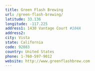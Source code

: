 ```yaml
---
title: Green Flash Brewing
url: /green-flash-brewing/
latitude: 33.136
longitude: -117.225
address1: 1430 Vantage Court #104A
address2: 
city: Vista
state: California
code: 92083
country: United States
phone: 1-760-597-9012
website: http://www.greenflashbrew.com
---
```


